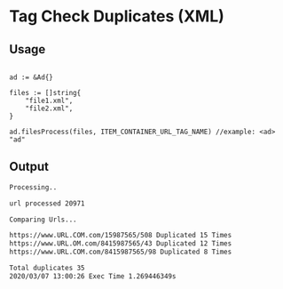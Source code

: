 # Tag Check Duplicates (XML)

## Usage

```golang

ad := &Ad{}

files := []string{
	"file1.xml",
	"file2.xml",
}

ad.filesProcess(files, ITEM_CONTAINER_URL_TAG_NAME) //example: <ad> "ad"

``` 

## Output

```sh
Processing..

url processed 20971

Comparing Urls...

https://www.URL.COM.com/15987565/508 Duplicated 15 Times
https://www.URL.OM.com/8415987565/43 Duplicated 12 Times
https://www.URL.COM.com/8415987565/98 Duplicated 8 Times

Total duplicates 35
2020/03/07 13:00:26 Exec Time 1.269446349s
```
